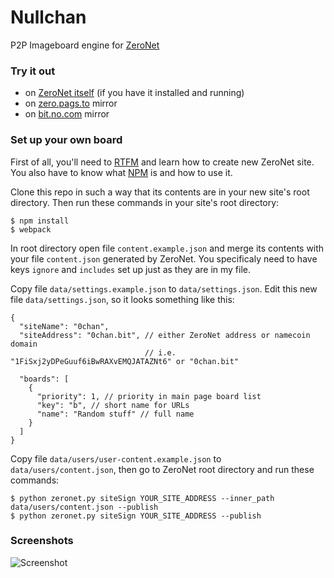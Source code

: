 # Nullchan

P2P Imageboard engine for [ZeroNet](https://github.com/HelloZeroNet/ZeroNet)

### Try it out

* on [ZeroNet itself](http://127.0.0.1:43110/0chan.bit) (if you have it installed and running)
* on [zero.pags.to](http://zero.pags.to:43110/0chan.bit) mirror
* on [bit.no.com](http://bit.no.com:43110/0chan.bit) mirror

### Set up your own board

First of all, you'll need to [RTFM](http://zeronet.readthedocs.org/en/latest/using_zeronet/create_new_site/) and learn how to create new ZeroNet site. You also have to know  what [NPM](https://www.npmjs.com/) is and how to use it.

Clone this repo in such a way that its contents are in your new site's root directory. Then run these commands in your site's root directory:

    $ npm install
    $ webpack

In root directory open file `content.example.json` and merge its contents with your file `content.json` generated by ZeroNet. You specificaly need to have keys `ignore` and `includes` set up just as they are in my file. 

Copy file `data/settings.example.json` to `data/settings.json`. Edit this new file `data/settings.json`, so it looks something like this: 

    {
      "siteName": "0chan", 
      "siteAddress": "0chan.bit", // either ZeroNet address or namecoin domain
                                  // i.e. "1FiSxj2yDPeGuuf6iBwRAXvEMQJATAZNt6" or "0chan.bit"

      "boards": [ 
        {
          "priority": 1, // priority in main page board list
          "key": "b", // short name for URLs
          "name": "Random stuff" // full name 
        }
      ]
    }

Copy file `data/users/user-content.example.json` to `data/users/content.json`, then go to ZeroNet root directory and run these commands:

    $ python zeronet.py siteSign YOUR_SITE_ADDRESS --inner_path data/users/content.json --publish
    $ python zeronet.py siteSign YOUR_SITE_ADDRESS --publish


### Screenshots

![Screenshot](http://i.imgur.com/xCsMjjE.png)

